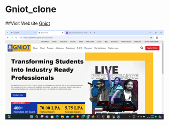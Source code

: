 # Gniot_clone

##Visit Website
[Gniot](https://satyamkus.github.io/Gniot_clone/)

![Image](https://github.com/Satyamkus/Gniot_clone/blob/main/Screenshot%20(396).png)
